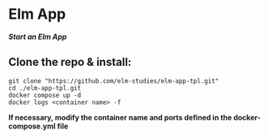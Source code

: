 # Elm App

**_*Start an Elm App*_**

## Clone the repo & install:

```
git clone "https://github.com/elm-studies/elm-app-tpl.git"
cd ./elm-app-tpl.git
docker compose up -d
docker logs <container name> -f

```

**If necessary, modify the container name and ports defined in the docker-compose.yml file**
